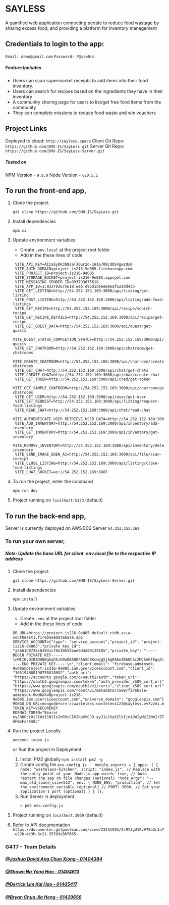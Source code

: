 # SAYLESS

A gamified web application connecting people to reduce food wastage by sharing excess food, and providing a platform for inventory management

## Credentials to login to the app:

`Email: demo@gmail.com`
`Password: P@ssw0rd`

##### Feature Includes

- Users can scan supermarket receipts to add items into their food inventory.
- Users can search for recipes based on the ingredients they have in their inventory
- A community sharing page for users to list/get free food items from the community
- They can complete missions to reduce food waste and win vouchers

## Project Links

Deployed to cloud: `http://sayless.space`
Client Git Repo: `https://github.com/SMU-IS/SayLess.git`
Server Git Repo: `https://github.com/SMU-IS/SayLess-Server.git`

##### Tested on

NPM Version - `9.8.0`
Node Version - `v20.5.1`

## To run the front-end app,

1. Clone the project

   ```
   git clone https://github.com/SMU-IS/SayLess.git
   ```

2. Install dependencies

   ```
   npm ci
   ```

3. Update environment variables

   - Create `.env.local` at the project root folder
   - Add in the these lines of code

   ```
    VITE_API_KEY=AIzaSyDK3bNzaTJQur2o-1H1a709cdQS4gwzQy0
    VITE_AUTH_DOMAIN=project-is216-9e085.firebaseapp.com
    VITE_PROJECT_ID=project-is216-9e085
    VITE_STORAGE_BUCKET=project-is216-9e085.appspot.com
    VITE_MESSAGING_SENDER_ID=933793675618
    VITE_APP_ID=1:933793675618:web:d95d1db6ee06af52add43b
    VITE_GET_LISTING=http://54.252.152.169:3000/api/listing/get-listing
    VITE_POST_LISTING=http://54.252.152.169:3000/api/listing/add-food-listings
    VITE_GET_RECIPE=http://54.252.152.169:3000/api/recipe/search-recipe
    VITE_GET_RECIPE_DETAILS=http://54.252.152.169:3000/api/recipe/get-recipe
    VITE_GET_QUEST_DATA=http://54.252.152.169:3000/api/quest/get-quests
    VITE_QUEST_STATUS_COMPLETION_STATUS=http://54.252.152.169:3000/api/quest/update-quests
    VITE_GET_CHATROOM=http://54.252.152.169:3000/api/chatroom/get-chatrooms
    VITE_CREATE_CHATROOM=http://54.252.152.169:3000/api/chatroom/create-chatrooms
    VITE_GET_CHAT=http://54.252.152.169:3000/api/chat/get-chats
    VITE_CREATE_CHAT=http://54.252.152.169:3000/api/chat/create-chat
    VITE_GET_TOKEN=http://54.252.152.169:3000/api/cred/get-token
    VITE_GET_SAMPLE_CHATROOM=http://54.252.152.169:3000/api/chatroom/get-chatrooms
    VITE_GET_USER=http://54.252.152.169:3000/api/user/get-user
    VITE_SET_REQUEST=http://54.252.152.169:3000/api/listing/request-food-listings
    VITE_READ_CHAT=http://54.252.152.169:3000/api/chat/read-chat
    VITE_AUTHENTICATE_USER_RETRIEVE_USER_DATA=http://54.252.152.169:3000/api/user/auth
    VITE_ADD_INVENTORY=http://54.252.152.169:3000/api/inventory/add-inventory
    VITE_GET_INVENTORY=http://54.252.152.169:3000/api/inventory/get-inventory
    VITE_REMOVE_INVENTORY=http://54.252.152.169:3000/api/inventory/delete-inventory
    VITE_SEND_IMAGE_EDEN_AI=http://54.252.152.169:3000/api/file/scan-receipt
    VITE_CLOSE_LISTING=http://54.252.152.169:3000/api/listing/close-food-listings
    VITE_CHAT_SOCKET=ws://54.252.152.169:8887
   ```

4. To run the project, enter the command

   ```
   npm run dev
   ```

5. Project running on `localhost:5173` (default)

## To run the back-end app,

Server is currently deployed on AWS EC2 Server
`54.252.152.169`

### To run your own server,

##### Note: Update the base URL for client .env.local file to the respective IP address

1. Clone the project

   ```
   git clone https://github.com/SMU-IS/SayLess-Server.git
   ```

2. Install dependencies

   `npm install`

3. Update environment variables

   - Create `.env` at the project root folder
   - Add in the these lines of code

   ```
   DB_URL=https://project-is216-9e085-default-rtdb.asia-southeast1.firebasedatabase.app
   SERVICE_ACCOUNT={"type": "service_account","project_id": "project-is216-9e085","private_key_id": "a5b61d8736c63941cf9e19b35bae9d4a90129185","private_key": "-----BEGIN PRIVATE KEY-----\nMIIEvQIBADANBgkqhkiG9w0BAQEFAASCBKcwggSjAgEAAoIBAQCSc2MCSeEfEgq3\nbqLj6h2MO3sgx0LPmOaznHlrEbBF8EvIjbmjaSvC2It2NJ4CqPH9RPvJ6iuTpLEm\nIH+EV7SJiQiu6JBp888gBqy6C6rMPEwwzDU73GgOQOaVByKUwrFjtXouT7hwj1iy\ndZ8wb8/aGSzqA1fgagVOLjvrAWlJB14A/Jb2ulFiBOdij7kgUj6b9W7R1vgRlKKx\nCyot4kUH4sAwIVA9DzgSTdAYY/ckgyNAAKaudiv0SDZ+O8KgG+gsXAAUTnuSWUpq\n3O1h/z4FwGdA52ognd1i2NGI1det3skADCCzOGI8v+GWJLimXyUCjhQluGxNQ8al\nUqCst0mfAgMBAAECggEABtOTOwuB/SjGtNGf+rjgINyypAWlxC5bQFQOUELGPvxV\nnkcGE6IyO29xLDA8RCpVAegfj+jAKq484WapQdxHA8tXb7RS64sgsjfCANM6ZlYt\nxLiJPiI5IJ6ssyfw2CUtawvXGZPSTRqYT9SuClv1Cg/SW5GOnMrCEkQA4CSYsqId\neuOLDH0GYYN9APJPqOmhs8F87+P3JSSztQQi8B4EdILors1Vpizsy8/ErYbT1e92\nJlAbuuMMDkKDR9ipk7wXuRy9fLy+aZkrWAPVjx0dQ1UWIvtU5NxU260iqxagO6nA\nom3+bkrDEPNTKmnHVtDUHWasdMsXIL8IyvdRHzz4gQKBgQDN7v889ei5kkuRBiER\nEjhwTGppUqszsAURoqvDgQsNVLW5+BnKJj9IzfCzDs+IWfb3bY7ycwyooZgR5c+3\nBEl5JPBMxtjnvDifavJu0P5P31z/JB0VqyUZKcb4XsI1p4IZqMW5cbibvmnwEALz\ntAIoLOoB3iaGlLFLgssm34pUaQKBgQC2DkO5xemVQJQ0waAevALjgPtN+hE5IXQz\nPyJNUnJ2/DU1YxoEmQnqUifSqES7TCOIVVHVBclHQobU6A/K+hDf/MyMS4xlC/yg\nXY39aNerKuJfrcNAzzQlJOLd7yn09q411pNtmcwWiRnupha0VAmEBa00qKAgTLHc\ndrQ9+AzMxwKBgQCvv8duxEOQlC0PoNZ5lj46gMzUBCx+GTvKODU0zZ2cC+5nvzhr\nUEb0IGXKutoc+QKPWZ4EhnGIPRjmNWYXQH5f+ElojM+yvezpCMHMF2riybK5QJ3d\nz0kC96eKcnx2g/XBZksQn+A4csJAkbmjOL4agXJYk7n3Y1EIK6CrFV4d+QKBgAOO\n+dHqxWsObRcu5bNUF3Zc8gyPI8ELH1tVE5WRU/1xZpTZkAug9imnW3HpqhZDIbqr\neEMCrvF+omYM9yoPgz7tkQ34+BCNkG2OBpV6dCS7XNtj6RoeMrW7J9gQsbBBFhyl\nShJtXCjgmyooAu+ZaOo0tjL+TMr01NErXNCNRarHAoGALk1Ajag63kus7R+wN0tf\n9ZaQvrDOxsL+bQ3cItKmTo0MquypUeXycShF73AZJFoaxe+RPnTYGdK+zltKbERt\nlGHhn0rGmzf1vP/14wvIve2q48V3RRXG9rdcthMa18Nm93ONGlFPTnzxDnwQDZvw\nCog6WUfNTGs7jsH96jFgJ8g=\n-----END PRIVATE KEY-----\n","client_email": "firebase-adminsdk-0wd8a@project-is216-9e085.iam.gserviceaccount.com","client_id": "103194888198755818852","auth_uri": "https://accounts.google.com/o/oauth2/auth","token_uri": "https://oauth2.googleapis.com/token","auth_provider_x509_cert_url": "https://www.googleapis.com/oauth2/v1/certs","client_x509_cert_url": "https://www.googleapis.com/robot/v1/metadata/x509/firebase-adminsdk-0wd8a%40project-is216-9e085.iam.gserviceaccount.com","universe_domain": "googleapis.com"}
   MONGO_DB_URL=mongodb+srv://wasteless:wasteless123@sayless.vv7vzei.mongodb.net/SAYLESS
   TOKEN_KEY=VSECUREKEY
   EDENAI_TOKEN="Bearer eyJhbGciOiJIUzI1NiIsInR5cCI6IkpXVCJ9.eyJ1c2VyX2lkIjoiOWIyMzI2NmItZTgzZi00OGM5LTk2ODItZWI3YWMzNmI0MDdkIiwidHlwZSI6ImFwaV90b2tlbiJ9.t8xT9g3b_YRvfB1W_18tz8RhjMDTBAd-GPmoFxrFn8c"
   ```

4. Run the project Locally

   `nodemon index.js`

   or
   Run the project in Deployment

   1. Install PM2 globally
      `npm install pm2 -g`
   2. Create config file
      `eco.config.js`
      `    module.exports = {
   apps: [
       {
           name: "wasteless-kitchen",
           script: "index.js", // Replace with the entry point of your Node.js app
           watch: true, // Auto-restart the app on file changes (optional)
           "node_args": "--max_old_space_size=512",
           env: {
           NODE_ENV: "production", // Set the environment variable (optional)
           // PORT: 3000, // Set your application's port (optional)
       }
      }
    ]};
    `
   3. Run Server in deployment
      ```
      > pm2 eco.config.js
      ```

5. Project running on `localhost:3000` (default)

6. Refer to API documentation
   `https://documenter.getpostman.com/view/23431593/2s9YJgU1Pv#75b2c1a7-e22b-4c3b-8c21-35789a3b7665`

### G4T7 - Team Details

##### [@Joshua David Ang Chun Xiong - 01404384](https://github.com/joshuadavidang)

##### [@Shawn Ng Yong Han - 01404613](https://github.com/shawnkharece)

##### [@Derrick Lim Kai Hao - 01405417](https://github.com/derrick-lkh)

##### [@Bryan Chua Jia Heng - 01429656](https://github.com/bryantheball)
